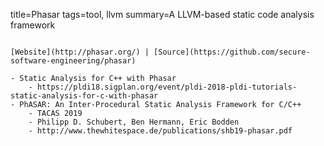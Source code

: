 title=Phasar
tags=tool, llvm
summary=A LLVM-based static code analysis framework
~~~~~~

[Website](http://phasar.org/) | [Source](https://github.com/secure-software-engineering/phasar)

- Static Analysis for C++ with Phasar
    - https://pldi18.sigplan.org/event/pldi-2018-pldi-tutorials-static-analysis-for-c-with-phasar
- PhASAR: An Inter-Procedural Static Analysis Framework for C/C++
    - TACAS 2019
    - Philipp D. Schubert, Ben Hermann, Eric Bodden
    - http://www.thewhitespace.de/publications/shb19-phasar.pdf
